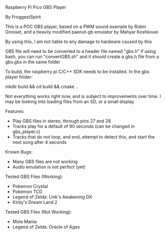 Raspberry Pi Pico GBS Player

By FroggestSpirit

This is a POC GBS player, based on a PWM sound example by Robin Grosset, and a heavily modified paenut-gb emulator by Mahyar Koshkouei

By using this, I am not liable to any damage to hardware caused by this


GBS file will need to be converted to a header file named "gbs.h" if using bash, you can run "convertGBS.sh" and it *should* create a gbs.h file from a gbs.gbs in the same folder

To build, the raspberry pi C/C++ SDK needs to be installed. In the gbs player folder:

mkdir build && cd build && cmake ..


Not everything works right now, and is subject to improvements over time. I may be looking into loading files from an SD, or a small display


Features:
- Play GBS files in stereo, through pins 27 and 28
- Tracks play for a default of 90 seconds (can be changed in gbs_player.c)
- Tracks that do not loop, and end, attempt to detect this, and start the next song after 4 seconds

Known Bugs:
- Many GBS files are not working
- Audio emulation is not perfect (yet)

Tested GBS Files (Working):
- Pokemon Crystal
- Pokemon TCG
- Legend of Zelda: Link's Awakening DX
- Kirby's Dream Land 2

Tested GBS Files (Not Working):
- Mole Mania
- Legend of Zelda: Oracle of Ages
